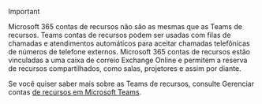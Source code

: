 > [!IMPORTANT]
> Microsoft 365 contas de recursos não são as mesmas que as Teams de recursos. Teams contas de recursos podem ser usadas com filas de chamadas e atendimentos automáticos para aceitar chamadas telefônicas de números de telefone externos. Microsoft 365 contas de recursos estão vinculadas a uma caixa de correio Exchange Online e permitem a reserva de recursos compartilhados, como salas, projetores e assim por diante.
>
> Se você quiser saber mais sobre as Teams de recursos, consulte Gerenciar contas [de recursos em Microsoft Teams](../manage-resource-accounts.md).

